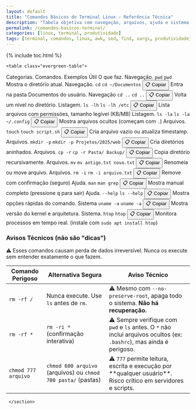 ```yaml
---
layout: default
title: "Comandos Básicos do Terminal Linux – Referência Técnica"
description: "Tabela objetiva com navegação, arquivos, ajuda e sistema — comandos reais, exemplos úteis e alternativas seguras. Sem fluff."
permalink: /comandos-basicos-terminal/
categories: [linux, terminal, produtividade]
tags: [terminal, comandos, linux, awk, sed, find, xargs, produtividade]
---
```



{% include toc.html %}




<section class="post-content">
    
    
    <table class="evergreen-table">
  <thead>
    <tr>
      <th>Categorias.</th>
      <th>Comandos.</th>
      <th>Exemplos Útil</th>
      <th>O que faz.</th>
    </tr>
  </thead>
  <tbody>
    <tr>
      <td data-label="Categoria">Navegação.</td>
      <td data-label="Comando"><code>pwd</code></td>
      <td data-label="Exemplo Útil"><code>pwd</code></td>
      <td data-label="O que faz">Mostra o diretório atual.</td>
    </tr>
    <tr>
      <td data-label="Categoria">Navegação.</td>
      <td data-label="Comando"><code>cd</code></td>
      <td data-label="Exemplo Útil">
        <code>cd ~/Documentos</code>
        <button class="copy-btn" data-command="cd ~/Documentos">📋 Copiar</button>
      </td>
      <td data-label="O que faz">Entra na pasta Documentos do usuário.</td>
    </tr>
    <tr>
      <td data-label="Categoria">Navegação</td>
      <td data-label="Comando"><code>cd ..</code></td>
      <td data-label="Exemplo Útil">
        <code>cd ..</code>
        <button class="copy-btn" data-command="cd ..">📋 Copiar</button>
      </td>
      <td data-label="O que faz">Volta um nível no diretório.</td>
    </tr>
    <tr>
      <td data-label="Categoria">Listagem.</td>
      <td data-label="Comando"><code>ls -lh</code></td>
      <td data-label="Exemplo Útil">
        <code>ls -lh /etc</code>
        <button class="copy-btn" data-command="ls -lh /etc">📋 Copiar</button>
      </td>
      <td data-label="O que faz">Lista arquivos com permissões, tamanho legível (KB/MB)</td>
    </tr>
    <tr>
      <td data-label="Categoria">Listagem.</td>
      <td data-label="Comando"><code>ls -la</code></td>
      <td data-label="Exemplo Útil">
        <code>ls -la ~/.config</code>
        <button class="copy-btn" data-command="ls -la ~/.config">📋 Copiar</button>
      </td>
      <td data-label="O que faz">Mostra arquivos ocultos (começam com <code>.</code>)</td>
    </tr>
    <tr>
      <td data-label="Categoria">Arquivos.</td>
      <td data-label="Comando"><code>touch</code></td>
      <td data-label="Exemplo Útil">
        <code>touch script.sh</code>
        <button class="copy-btn" data-command="touch script.sh">📋 Copiar</button>
      </td>
      <td data-label="O que faz">Cria arquivo vazio ou atualiza timestamp.</td>
    </tr>
    <tr>
      <td data-label="Categoria">Arquivos.</td>
      <td data-label="Comando"><code>mkdir -p</code></td>
      <td data-label="Exemplo Útil">
        <code>mkdir -p Projetos/2025/web</code>
        <button class="copy-btn" data-command="mkdir -p Projetos/2025/web">📋 Copiar</button>
      </td>
      <td data-label="O que faz">Cria diretórios aninhados.</td>
    </tr>
    <tr>
      <td data-label="Categoria">Arquivos.</td>
      <td data-label="Comando"><code>cp -r</code></td>
      <td data-label="Exemplo Útil">
        <code>cp -r Pasta/ Backup/</code>
        <button class="copy-btn" data-command="cp -r Pasta/ Backup/">📋 Copiar</button>
      </td>
      <td data-label="O que faz">Copia diretório recursivamente.</td>
    </tr>
    <tr>
      <td data-label="Categoria">Arquivos.</td>
      <td data-label="Comando"><code>mv</code></td>
      <td data-label="Exemplo Útil">
        <code>mv antigo.txt novo.txt</code>
        <button class="copy-btn" data-command="mv antigo.txt novo.txt">📋 Copiar</button>
      </td>
      <td data-label="O que faz">Renomeia ou move arquivo.</td>
    </tr>
    <tr>
      <td data-label="Categoria">Arquivos.</td>
      <td data-label="Comando"><code>rm -i</code></td>
      <td data-label="Exemplo Útil">
        <code>rm -i arquivo.txt</code>
        <button class="copy-btn" data-command="rm -i arquivo.txt">📋 Copiar</button>
      </td>
      <td data-label="O que faz">Remove com confirmação (seguro)</td>
    </tr>
    <tr>
      <td data-label="Categoria">Ajuda.</td>
      <td data-label="Comando"><code>man</code></td>
      <td data-label="Exemplo Útil">
        <code>man grep</code>
        <button class="copy-btn" data-command="man grep">📋 Copiar</button>
      </td>
      <td data-label="O que faz">Mostra manual completo (pressione <kbd>q</kbd> para sair)</td>
    </tr>
    <tr>
      <td data-label="Categoria">Ajuda.</td>
      <td data-label="Comando"><code>--help</code></td>
      <td data-label="Exemplo Útil">
        <code>ls --help</code>
        <button class="copy-btn" data-command="ls --help">📋 Copiar</button>
      </td>
      <td data-label="O que faz">Mostra opções rápidas do comando.</td>
    </tr>
    <tr>
      <td data-label="Categoria">Sistema</td>
      <td data-label="Comando"><code>uname -a</code></td>
      <td data-label="Exemplo Útil">
        <code>uname -a</code>
        <button class="copy-btn" data-command="uname -a">📋 Copiar</button>
      </td>
      <td data-label="O que faz">Mostra versão do kernel e arquitetura.</td>
    </tr>
    <tr>
      <td data-label="Categoria">Sistema.</td>
      <td data-label="Comando"><code>htop</code></td>
      <td data-label="Exemplo Útil">
        <code>htop</code>
        <button class="copy-btn" data-command="htop">📋 Copiar</button>
      </td>
      <td data-label="O que faz">Monitora processos em tempo real. (instale com <code>sudo apt install htop</code>)</td>
    </tr>
  </tbody>
</table>

<h3 id="avisos">Avisos Técnicos (não são "dicas")</h3>
<p>⚠️ Esses comandos causam perda de dados irreversível.
Nunca os execute sem entender exatamente o que fazem. </p>
<div class="table-container">
  <table class="evergreen-table">
    <thead>
      <tr>
        <th>Comando Perigoso</th>
        <th>Alternativa Segura</th>
        <th>Aviso Técnico</th>
      </tr>
    </thead>
    <tbody>
      <tr>
        <td data-label="Comando Perigoso"><code>rm -rf /</code></td>
        <td data-label="Alternativa Segura">Nunca execute. Use <code>ls</code> antes de <code>rm</code>.</td>
        <td data-label="Aviso Técnico">⚠️ Mesmo com <code>--no-preserve-root</code>, apaga todo o sistema. <strong>Não há recuperação.</strong></td>
      </tr>
      <tr>
        <td data-label="Comando Perigoso"><code>rm -rf *</code></td>
        <td data-label="Alternativa Segura"><code>rm -ri *</code> (confirmação interativa)</td>
        <td data-label="Aviso Técnico">⚠️ Sempre verifique com <code>pwd</code> e <code>ls</code> antes. O <code>*</code> não inclui arquivos ocultos (ex: <code>.bashrc</code>), mas ainda é perigoso.</td>
      </tr>
      <tr>
        <td data-label="Comando Perigoso"><code>chmod 777 arquivo</code></td>
        <td data-label="Alternativa Segura"><code>chmod 600 arquivo</code> (arquivos) ou <code>chmod 700 pasta/</code> (pastas)</td>
        <td data-label="Aviso Técnico">⚠️ <code>777</code> permite leitura, escrita e execução por **qualquer usuário**. Risco crítico em servidores e scripts.</td>
      </tr>
    </tbody>
  </table>
</div>
    
     </section>




